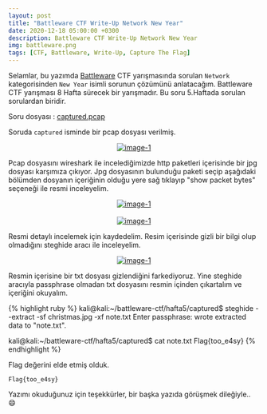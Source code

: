 ```yaml
---
layout: post
title: "Battleware CTF Write-Up Network New Year"
date: 2020-12-18 05:00:00 +0300
description: Battleware CTF Write-Up Network New Year
img: battleware.png
tags: [CTF, Battleware, Write-Up, Capture The Flag]
---
```

Selamlar, bu yazımda [Battleware] CTF yarışmasında sorulan `Network` kategorisinden `New Year` isimli sorunun çözümünü anlatacağım. Battleware CTF yarışması 8 Hafta sürecek bir yarışmadır. Bu soru 5.Haftada sorulan sorulardan biridir.

Soru dosyası : [captured.pcap]

Soruda `captured` isminde bir pcap dosyası verilmiş.

<center>
  <div>
      <a class="example-image-link" href="{{site.baseurl}}/assets/img/bw-50.png" data-lightbox="example-1"><img class="example-image" src="{{site.baseurl}}/assets/img/bw-50.png" alt="image-1" /></a>
	</div>
</center>

Pcap dosyasını wireshark ile incelediğimizde http paketleri içerisinde bir jpg dosyası karşımıza çıkıyor. Jpg dosyasının bulunduğu paketi seçip aşağıdaki bölümden dosyanın içeriğinin olduğu yere sağ tıklayıp "show packet bytes" seçeneği ile resmi inceleyelim.

<center>
  <div>
      <a class="example-image-link" href="{{site.baseurl}}/assets/img/bw-51.png" data-lightbox="example-1"><img class="example-image" src="{{site.baseurl}}/assets/img/bw-51.png" alt="image-1" /></a>
	</div>
</center>

<br>

<center>
  <div>
      <a class="example-image-link" href="{{site.baseurl}}/assets/img/bw-52.png" data-lightbox="example-1"><img class="example-image" src="{{site.baseurl}}/assets/img/bw-52.png" alt="image-1" /></a>
	</div>
</center>

Resmi detaylı incelemek için kaydedelim. Resim içerisinde gizli bir bilgi olup olmadığını steghide aracı ile inceleyelim.

<center>
  <div>
      <a class="example-image-link" href="{{site.baseurl}}/assets/img/bw-53.png" data-lightbox="example-1"><img class="example-image" src="{{site.baseurl}}/assets/img/bw-53.png" alt="image-1" /></a>
	</div>
</center>

Resmin içerisine bir txt dosyası gizlendiğini farkediyoruz. Yine steghide aracıyla passphrase olmadan txt dosyasını resmin içinden çıkartalım ve içeriğini okuyalım.

{% highlight ruby %}
kali@kali:~/battleware-ctf/hafta5/captured$ steghide --extract -sf christmas.jpg -xf note.txt
Enter passphrase: 
wrote extracted data to "note.txt".

kali@kali:~/battleware-ctf/hafta5/captured$ cat note.txt 
Flag{too_e4sy}
{% endhighlight %}

Flag değerini elde etmiş olduk.

```
Flag{too_e4sy}
```

Yazımı okuduğunuz için teşekkürler, bir başka yazıda görüşmek dileğiyle.. :smile:

[Battleware]: https://battleware.zone/
[captured.pcap]: {{site.baseurl}}/assets/files/captured.pcap

